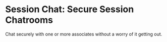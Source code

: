 # Session Chat: Secure Session Chatrooms

Chat securely with one or more associates without a worry of it getting out.
